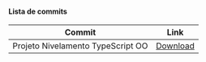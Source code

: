 #### Lista de commits
| Commit | Link 
| ------ | ------ 
| Projeto Nivelamento TypeScript OO | [Download](https://github.com/treinaweb/multistack-nivelamento-typescript-oo-projeto/archive/d7aec0df43259f6810da69666d9e34393eddecf9.zip) 
